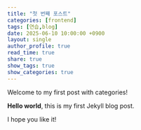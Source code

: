 ```yaml
---
title: "첫 번째 포스트"
categories: [frontend]
tags: [연습,blog]
date: 2025-06-10 10:00:00 +0900
layout: single
author_profile: true
read_time: true
share: true
show_tags: true         
show_categories: true 
---
```


Welcome to my first post with categories!

**Hello world**, this is my first Jekyll blog post.

I hope you like it!
